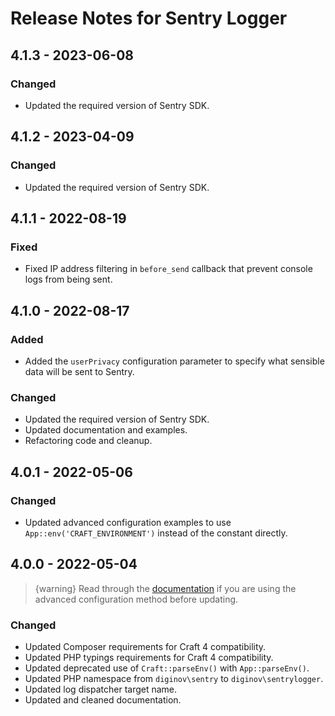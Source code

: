 # Release Notes for Sentry Logger

## 4.1.3 - 2023-06-08

### Changed
- Updated the required version of Sentry SDK.

## 4.1.2 - 2023-04-09

### Changed
- Updated the required version of Sentry SDK.

## 4.1.1 - 2022-08-19

### Fixed
- Fixed IP address filtering in `before_send` callback that prevent console logs from being sent.

## 4.1.0 - 2022-08-17

### Added
- Added the `userPrivacy` configuration parameter to specify what sensible data will be sent to Sentry.

### Changed
- Updated the required version of Sentry SDK.
- Updated documentation and examples.
- Refactoring code and cleanup.

## 4.0.1 - 2022-05-06

### Changed
- Updated advanced configuration examples to use `App::env('CRAFT_ENVIRONMENT')` instead of the constant directly.

## 4.0.0 - 2022-05-04

> {warning} Read through the [documentation](https://github.com/diginov/craft-sentry-logger/blob/main/README.md) if you are using the advanced configuration method before updating.

### Changed
- Updated Composer requirements for Craft 4 compatibility.
- Updated PHP typings requirements for Craft 4 compatibility.
- Updated deprecated use of `Craft::parseEnv()` with `App::parseEnv()`.
- Updated PHP namespace from `diginov\sentry` to `diginov\sentrylogger`.
- Updated log dispatcher target name.
- Updated and cleaned documentation.
